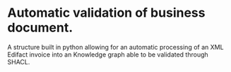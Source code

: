 # Automatic validation of business document.
A structure built in python allowing for an automatic processing of an XML Edifact invoice into an Knowledge graph able to be validated through SHACL.
